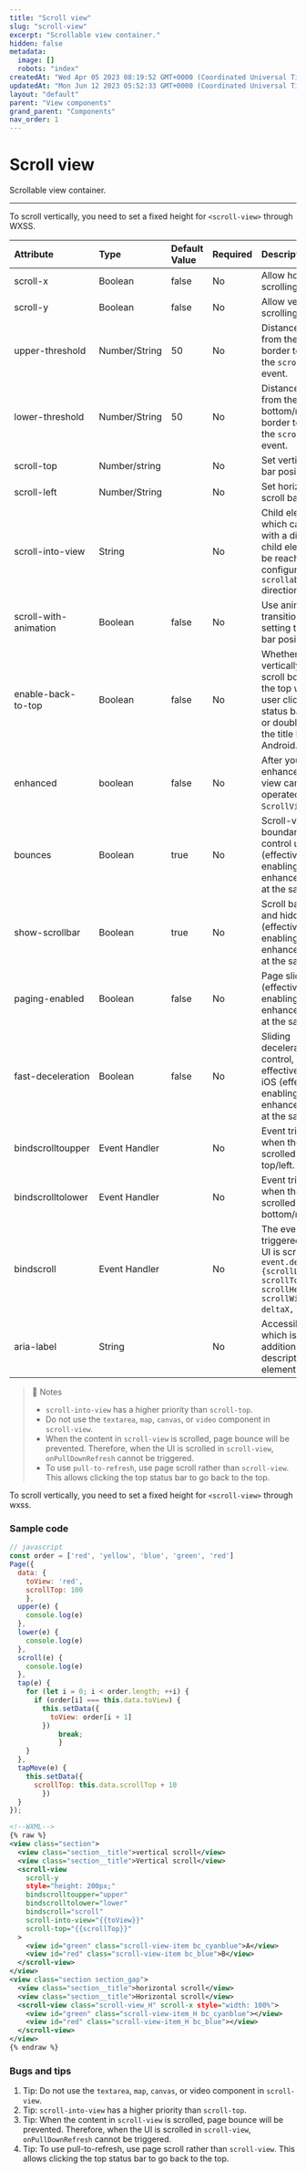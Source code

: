 ```yaml
---
title: "Scroll view"
slug: "scroll-view"
excerpt: "Scrollable view container."
hidden: false
metadata: 
  image: []
  robots: "index"
createdAt: "Wed Apr 05 2023 08:19:52 GMT+0000 (Coordinated Universal Time)"
updatedAt: "Mon Jun 12 2023 05:52:33 GMT+0000 (Coordinated Universal Time)"
layout: "default"
parent: "View components"
grand_parent: "Components"
nav_order: 1
---
```

# Scroll view 
Scrollable view container.

***

To scroll vertically, you need to set a fixed height for `<scroll-view>` through WXSS.

| Attribute             | Type          | Default Value | Required | Description                                                                                                                                     |
| :-------------------- | :------------ | :------------ | :------- | :---------------------------------------------------------------------------------------------------------------------------------------------- |
| scroll-x              | Boolean       | false         | No       | Allow horizontal scrolling.                                                                                                                     |
| scroll-y              | Boolean       | false         | No       | Allow vertical scrolling.                                                                                                                       |
| upper-threshold       | Number/String | 50            | No       | Distance in px from the top/left border to trigger the `scrolltoupper` event.                                                                   |
| lower-threshold       | Number/String | 50            | No       | Distance in px from the bottom/right border to trigger the `scrolltolower` event.                                                               |
| scroll-top            | Number/string |               | No       | Set vertical scroll bar position.                                                                                                               |
| scroll-left           | Number/String |               | No       | Set horizontal scroll bar position.                                                                                                             |
| scroll-into-view      | String        |               | No       | Child element ID, which cannot start with a digit. The child element will be reached in the configured `scrollable` direction.                  |
| scroll-with-animation | Boolean       | false         | No       | Use animation transitions when setting the scroll bar position.                                                                                 |
| enable-back-to-top    | Boolean       | false         | No       | Whether to vertically move the scroll box back to the top when the user clicks the status bar on iOS or double-clicks the title bar on Android. |
| enhanced              | boolean       | false         | No       | After you enable enhanced, scroll-view can be operated through `ScrollViewContext`.                                                             |
| bounces               | Boolean       | true          | No       | Scroll-view boundary elastic control under iOS (effective after enabling the enhanced attribute at the same time).                              |
| show-scrollbar        | Boolean       | true          | No       | Scroll bar visible and hidden control (effective after enabling the enhanced attribute at the same time).                                       |
| paging-enabled        | Boolean       | false         | No       | Page sliding effect (effective after enabling the enhanced attribute at the same time)                                                          |
| fast-deceleration     | Boolean       | false         | No       | Sliding deceleration rate control, only effective under iOS (effective after enabling the enhanced attribute at the same time).                 |
| bindscrolltoupper     | Event Handler |               | No       | Event triggered when the UI is scrolled to the top/left.                                                                                        |
| bindscrolltolower     | Event Handler |               | No       | Event triggered when the UI is scrolled to the bottom/right.                                                                                    |
| bindscroll            | Event Handler |               | No       | The event triggered when the UI is scrolled: `event.detail = {scrollLeft, scrollTop, scrollHeight, scrollWidth, deltaX, deltaY}`.               |
| aria-label            | String        |               | No       | Accessibility, which is the additional description of the element.                                                                              |

> 📘 Notes
> 
> - `scroll-into-view` has a higher priority than `scroll-top`.
> - Do not use the `textarea`, `map`, `canvas`, or `video` component in `scroll-view`.
> - When the content in `scroll-view` is scrolled, page bounce will be prevented. Therefore, when the UI is scrolled in `scroll-view`,  
>   `onPullDownRefresh` cannot be triggered.
> - To use `pull-to-refresh`, use page scroll rather than `scroll-view`. This allows clicking the top status bar to go back to the top.

To scroll vertically, you need to set a fixed height for `<scroll-view>` through wxss.

### Sample code

```javascript
// javascript
const order = ['red', 'yellow', 'blue', 'green', 'red']
Page({
  data: {
    toView: 'red',
    scrollTop: 100
	}, 
  upper(e) {
    console.log(e)
  },
  lower(e) {
    console.log(e)
  },
  scroll(e) {
    console.log(e)
  },
  tap(e) {
    for (let i = 0; i < order.length; ++i) {
      if (order[i] === this.data.toView) {
        this.setData({
          toView: order[i + 1]
        })
			break;
			} 
    }
  },
  tapMove(e) {
    this.setData({
      scrollTop: this.data.scrollTop + 10
		}) 
  }
});
```
```xml
<!--WXML-->
{% raw %}
<view class="section">
  <view class="section__title">vertical scroll</view>
  <view class="section__title">Vertical scroll</view>
  <scroll-view
    scroll-y
    style="height: 200px;"
    bindscrolltoupper="upper"
    bindscrolltolower="lower"
    bindscroll="scroll"
    scroll-into-view="{{toView}}"
    scroll-top="{{scrollTop}}"
  >
    <view id="green" class="scroll-view-item bc_cyanblue">A</view>
    <view id="red" class="scroll-view-item bc_blue">B</view>
  </scroll-view>
</view>
<view class="section section_gap">
  <view class="section__title">horizontal scroll</view>
  <view class="section__title">Horizontal scroll</view>
  <scroll-view class="scroll-view_H" scroll-x style="width: 100%">
    <view id="green" class="scroll-view-item_H bc_cyanblue"></view>
    <view id="red" class="scroll-view-item_H bc_blue"></view>
  </scroll-view>
</view>
{% endraw %}
```

### Bugs and tips

1. Tip: Do not use the `textarea`, `map`, `canvas`, or video component in `scroll-view`.
2. Tip: `scroll-into-view` has a higher priority than `scroll-top`.
3. Tip: When the content in `scroll-view` is scrolled, page bounce will be prevented. Therefore, when the UI is scrolled in `scroll-view`, `onPullDownRefresh` cannot be triggered.
4. Tip: To use pull-to-refresh, use page scroll rather than `scroll-view`. This allows clicking the top status bar to go back to the top.
